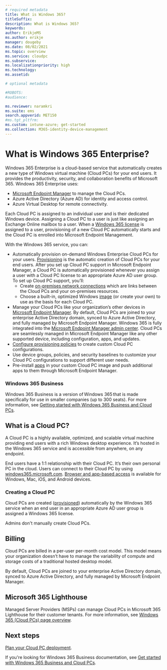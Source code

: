 ```yaml
---
# required metadata
title: What is Windows 365?
titleSuffix:
description: What is Windows 365?
keywords:
author: ErikjeMS  
ms.author: erikje
manager: dougeby
ms.date: 08/02/2021
ms.topic: overview
ms.service: cloudpc
ms.subservice:
ms.localizationpriority: high
ms.technology:
ms.assetid: 

# optional metadata

#ROBOTS:
#audience:

ms.reviewer: naramkri
ms.suite: ems
search.appverid: MET150
#ms.tgt_pltfrm:
ms.custom: intune-azure; get-started
ms.collection: M365-identity-device-management
---
```


# What is Windows 365 Enterprise?

Windows 365 Enterprise is a cloud-based service that automatically creates a new type of Windows virtual machine (Cloud PCs) for your end users. It provides the productivity, security, and collaboration benefits of Microsoft 365. Windows 365 Enterprise uses:

- [Microsoft Endpoint Manager](/mem/) to manage the Cloud PCs.
- Azure Active Directory (Azure AD) for identity and access control.
- Azure Virtual Desktop for remote connectivity.

Each Cloud PC is assigned to an individual user and is their dedicated Windows device. Assigning a Cloud PC to a user is just like assigning an Exchange Online mailbox to a user. When a [Windows 365 license](https://www.microsoft.com/windows-365/enterprise/compare-plans-pricing) is assigned to a user, provisioning of a new Cloud PC automatically starts and the Cloud PC is enrolled into Microsoft Endpoint Management.

With the Windows 365 service, you can:

- Automatically provision on-demand Windows Enterprise Cloud PCs for your users. [Provisioning](provisioning.md) is the automatic creation of Cloud PCs for your end users. After you set up Cloud PC support in Microsoft Endpoint Manager, a Cloud PC is automatically provisioned whenever you assign a user with a Cloud PC license to an appropriate Azure AD user group. To set up Cloud PC support, you’ll:
  - Create [on-premises network connections](on-premises-network-connections.md) which are links between the Cloud PCs and your on-premises resources.
  - Choose a built-in, optimized Windows [image](device-images.md) (or create your own) to use as the basis for each Cloud PC.
- Manage your Cloud PCs like your organization’s other devices in [Microsoft Endpoint Manager](/intune/). By default, Cloud PCs are joined to your enterprise Active Directory domain, synced to Azure Active Directory, and fully managed by Microsoft Endpoint Manager. Windows 365 is fully integrated into the [Microsoft Endpoint Manager admin center](https://go.microsoft.com/fwlink/?linkid=2109431). Cloud PCs are seamlessly managed in Microsoft Endpoint Manager like any other supported device, including configuration, apps, and updates.
- [Configure provisioning policies](create-provisioning-policy.md) to create custom Cloud PC configurations.
- Use device groups, policies, and security baselines to customize your Cloud PC configurations to support different user needs.
- Pre-install [apps](app-overview.md) in your custom Cloud PC image and push additional apps to them through Microsoft Endpoint Manager.

### Windows 365 Business

Windows 365 Business is a version of Windows 365 that is made specifically for use in smaller companies (up to 300 seats). For more information, see [Getting started with Windows 365 Business and Cloud PCs](/en-us/microsoft-365/admin/setup/get-started-windows-365-business).

## What is a Cloud PC?

A Cloud PC is a highly available, optimized, and scalable virtual machine providing end users with a rich Windows desktop experience. It’s hosted in the Windows 365 service and is accessible from anywhere, on any endpoint.

End users have a 1:1 relationship with their Cloud PC. It’s their own personal PC in the cloud. Users can connect to their Cloud PC by using [windows365.microsoft.com](https://windows365.microsoft.com/). [Browser and app-based access](end-user-access-cloud-pc.md) is available for Windows, Mac, iOS, and Android devices.

### Creating a Cloud PC

Cloud PCs are created ([provisioned](provisioning.md)) automatically by the Windows 365 service when an end user in an appropriate Azure AD user group is assigned a Windows 365 license.

Admins don't manually create Cloud PCs.

## Billing

Cloud PCs are billed in a per-user per-month cost model. This model means your organization doesn’t have to manage the variability of compute and storage costs of a traditional hosted desktop model.

By default, Cloud PCs are joined to your enterprise Active Directory domain, synced to Azure Active Directory, and fully managed by Microsoft Endpoint Manager.

## Microsoft 365 Lighthouse

Managed Server Providers (MSPs) can manage Cloud PCs in Microsoft 365 Lighthouse for their customer tenants. For more information, see [Windows 365 (Cloud PCs) page overview](/microsoft-365/lighthouse/m365-lighthouse-win365-page-overview).

<!-- ########################## -->
## Next steps

[Plan your Cloud PC deployment](planning-guide.md).

If you're looking for Windows 365 Business documentation, see [Get started with Windows 365 Business and Cloud PCs](/microsoft-365/admin/setup/get-started-windows-365-business).
